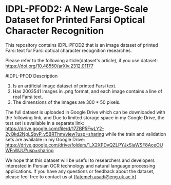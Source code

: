 # IDPL-PFOD2: A New Large-Scale Dataset for Printed Farsi Optical Character Recognition
This repository contains IDPL-PFOD2 that is an image dataset of printed Farsi text for Farsi optical character recognition researches.

Please refer to the following article(dataset's article), if you use dataset:
https://doi.org/10.48550/arXiv.2312.01177

#IDPL-PFOD Description
1. Is an artificial image dataset of printed Farsi text.
2. Has 2003541 images in .png format, and each image contains a line of real Farsi text.
3. The dimensions of the images are 300 * 50 pixels.

The full dataset is uploaded in Google Drive which can be downloaded with the following link, and Due to limited storage space in my Google Drive, the test set is available in a separate link:
https://drive.google.com/file/d/17ZBP5FwLY2-2yQkd2NpLSbvP_v5BRThm/view?usp=sharing
while the train and validation sets are available in my Google Drive:
https://drive.google.com/drive/folders/1_X2XPDvQZLPYJxSiaWSF8AceOUWFnWJU?usp=sharing

We hope that this dataset will be useful to researchers and developers interested in Persian OCR
technology and natural language processing applications. If you have any questions or feedback about
the dataset, please feel free to contact us at [fatemeh.asadi@eng.uk.ac.ir].

